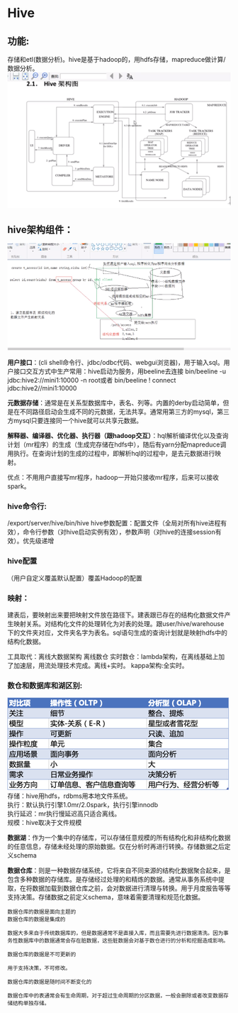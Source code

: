 Hive
===
## 功能:
存储和etl(数据分析)。hive是基于hadoop的，用hdfs存储，mapreduce做计算/数据分析。
![hive架构图](https://raw.githubusercontent.com/Marvin-cece/Image-Hosting/master/hive/hive%E6%9E%B6%E6%9E%84%E5%9B%BE.png)

## hive架构组件：
![hive组成部分](https://raw.githubusercontent.com/Marvin-cece/Image-Hosting/master/hive/hive%E8%BF%87%E7%A8%8B.png)

**用户接口**：(cli shell命令行、jdbc/odbc代码、webgui浏览器)，用于输入sql。用户接口交互方式中生产常用：hive启动为服务，用beeline去连接 bin/beeline -u jdbc:hive2://mini1:10000 -n root或者 bin/beeline ! connect jdbc:hive2//mini1:10000

**元数据存储**：通常是在关系型数据库中，表名、列等。内置的derby启动简单，但是在不同路径启动会生成不同的元数据，无法共享。通常用第三方的mysql，第三方mysql只要连接同一个hive就可以共享元数据。

**解释器、编译器、优化器、执行器（跟hadoop交互）**：hql解析编译优化以及查询计划（mr程序）的生成（生成完存储在hdfs中），随后有yarn分配mapreduce调用执行。在查询计划的生成的过程中，即解析hql的过程中，是去元数据进行映射。


优点：不用用户直接写mr程序，hadoop一开始只接收mr程序，后来可以接收spark。


### hive命令行:
/export/server/hive/bin/hive
hive参数配置：配置文件（全局对所有hive进程有效），命令行参数（对hive启动实例有效），参数声明（对hive的连接session有效）。优先级递增

### hive配置
（用户自定义覆盖默认配置）覆盖Hadoop的配置

### 映射：
建表后，要映射出来要把映射文件放在路径下。建表跟已存在的结构化数据文件产生映射关系。对结构化文件的处理转化为对表的处理。跟user/hive/warehouse 下的文件夹对应，文件夹名字为表名。sql语句生成的查询计划就是映射hdfs中的结构化数据。

工具取代：离线大数据架构 离线数仓
实时数仓：lambda架构，在离线基础上加了加速层，用流处理技术完成。离线+实时。
kappa架构:全实时。

### 数仓和数据库和湖区别:
![数仓和数据库](https://raw.githubusercontent.com/Marvin-cece/Image-Hosting/master/hive/%E5%BA%93%E5%92%8C%E6%B9%96%E5%AF%B9%E6%AF%94.png)
存储：hive用hdfs，rdbms用本地文件系统。  
执行：默认执行引擎1.0mr/2.0spark，执行引擎innodb  
执行延迟：mr执行慢延迟高只适合离线。  
规模：hive取决于文件规模  

**数据湖**：作为一个集中的存储库，可以存储任意规模的所有结构化和非结构化数据的任意信息，存储未经处理的原始数据。仅在分析时再进行转换。存储数据之后定义schema

**数据仓库**：则是一种数据存储系统，它将来自不同来源的结构化数据聚合起来，是包含多种数据的存储库。是存储经过处理的和精炼的数据。通常从事务系统中提取，在将数据加载到数据仓库之前，会对数据进行清理与转换。用于月度报告等等支持决策。存储数据之前定义schema，意味着需要清理和规范化数据。

`数据仓库的数据是面向主题的`  
`数据仓库的数据是集成的`
```
数据大多来自于传统数据库的，但是数据通常不是直接入库，而且需要先进行数据清洗。因为事务性数据库中的数据通常会存在脏数据，这些脏数据会对基于数仓进行的分析和挖掘造成影响。
```
`数据仓库的数据是不可更新的`
```
用于支持决策，不可修改。  
```
`数据仓库的数据是随时间不断变化的`
```
数据仓库中的表通常会有生命周期，对于超过生命周期的分区数据，一般会删除或者改变数据存储结构单独存储。
```




